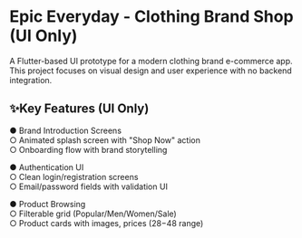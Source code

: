 # Epic Everyday - Clothing Brand Shop (UI Only)

A Flutter-based UI prototype for a modern clothing brand e-commerce app. This project focuses on visual design and user experience with no backend integration.

## ✨Key Features (UI Only)  

● Brand Introduction Screens  
  ○ Animated splash screen with "Shop Now" action  
  ○ Onboarding flow with brand storytelling  

● Authentication UI  
  ○ Clean login/registration screens  
  ○ Email/password fields with validation UI  

● Product Browsing  
  ○ Filterable grid (Popular/Men/Women/Sale)  
  ○ Product cards with images, prices ($28-$48 range)
